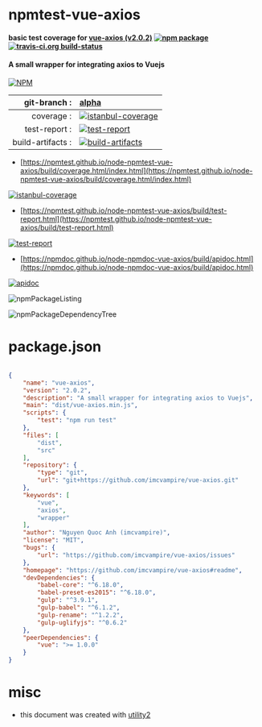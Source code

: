 # npmtest-vue-axios

#### basic test coverage for  [vue-axios (v2.0.2)](https://github.com/imcvampire/vue-axios#readme)  [![npm package](https://img.shields.io/npm/v/npmtest-vue-axios.svg?style=flat-square)](https://www.npmjs.org/package/npmtest-vue-axios) [![travis-ci.org build-status](https://api.travis-ci.org/npmtest/node-npmtest-vue-axios.svg)](https://travis-ci.org/npmtest/node-npmtest-vue-axios)

#### A small wrapper for integrating axios to Vuejs

[![NPM](https://nodei.co/npm/vue-axios.png?downloads=true&downloadRank=true&stars=true)](https://www.npmjs.com/package/vue-axios)

| git-branch : | [alpha](https://github.com/npmtest/node-npmtest-vue-axios/tree/alpha)|
|--:|:--|
| coverage : | [![istanbul-coverage](https://npmtest.github.io/node-npmtest-vue-axios/build/coverage.badge.svg)](https://npmtest.github.io/node-npmtest-vue-axios/build/coverage.html/index.html)|
| test-report : | [![test-report](https://npmtest.github.io/node-npmtest-vue-axios/build/test-report.badge.svg)](https://npmtest.github.io/node-npmtest-vue-axios/build/test-report.html)|
| build-artifacts : | [![build-artifacts](https://npmtest.github.io/node-npmtest-vue-axios/glyphicons_144_folder_open.png)](https://github.com/npmtest/node-npmtest-vue-axios/tree/gh-pages/build)|

- [https://npmtest.github.io/node-npmtest-vue-axios/build/coverage.html/index.html](https://npmtest.github.io/node-npmtest-vue-axios/build/coverage.html/index.html)

[![istanbul-coverage](https://npmtest.github.io/node-npmtest-vue-axios/build/screenCapture.buildCi.browser.%252Ftmp%252Fbuild%252Fcoverage.lib.html.png)](https://npmtest.github.io/node-npmtest-vue-axios/build/coverage.html/index.html)

- [https://npmtest.github.io/node-npmtest-vue-axios/build/test-report.html](https://npmtest.github.io/node-npmtest-vue-axios/build/test-report.html)

[![test-report](https://npmtest.github.io/node-npmtest-vue-axios/build/screenCapture.buildCi.browser.%252Ftmp%252Fbuild%252Ftest-report.html.png)](https://npmtest.github.io/node-npmtest-vue-axios/build/test-report.html)

- [https://npmdoc.github.io/node-npmdoc-vue-axios/build/apidoc.html](https://npmdoc.github.io/node-npmdoc-vue-axios/build/apidoc.html)

[![apidoc](https://npmdoc.github.io/node-npmdoc-vue-axios/build/screenCapture.buildCi.browser.%252Ftmp%252Fbuild%252Fapidoc.html.png)](https://npmdoc.github.io/node-npmdoc-vue-axios/build/apidoc.html)

![npmPackageListing](https://npmtest.github.io/node-npmtest-vue-axios/build/screenCapture.npmPackageListing.svg)

![npmPackageDependencyTree](https://npmtest.github.io/node-npmtest-vue-axios/build/screenCapture.npmPackageDependencyTree.svg)



# package.json

```json

{
    "name": "vue-axios",
    "version": "2.0.2",
    "description": "A small wrapper for integrating axios to Vuejs",
    "main": "dist/vue-axios.min.js",
    "scripts": {
        "test": "npm run test"
    },
    "files": [
        "dist",
        "src"
    ],
    "repository": {
        "type": "git",
        "url": "git+https://github.com/imcvampire/vue-axios.git"
    },
    "keywords": [
        "vue",
        "axios",
        "wrapper"
    ],
    "author": "Nguyen Quoc Anh (imcvampire)",
    "license": "MIT",
    "bugs": {
        "url": "https://github.com/imcvampire/vue-axios/issues"
    },
    "homepage": "https://github.com/imcvampire/vue-axios#readme",
    "devDependencies": {
        "babel-core": "^6.18.0",
        "babel-preset-es2015": "^6.18.0",
        "gulp": "^3.9.1",
        "gulp-babel": "^6.1.2",
        "gulp-rename": "^1.2.2",
        "gulp-uglifyjs": "^0.6.2"
    },
    "peerDependencies": {
        "vue": ">= 1.0.0"
    }
}
```



# misc
- this document was created with [utility2](https://github.com/kaizhu256/node-utility2)
